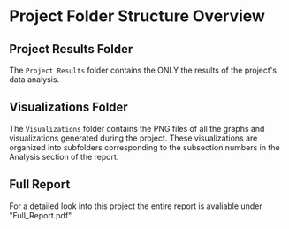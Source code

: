 # Project Folder Structure Overview

## Project Results Folder

The `Project Results` folder contains the ONLY the results of the project's data analysis.

## Visualizations Folder

The `Visualizations` folder contains the PNG files of all the graphs and visualizations generated during the project. These visualizations are organized into subfolders corresponding to the subsection numbers in the Analysis section of the report.

## Full Report 

For a detailed look into this project the entire report is avaliable under "Full_Report.pdf"
